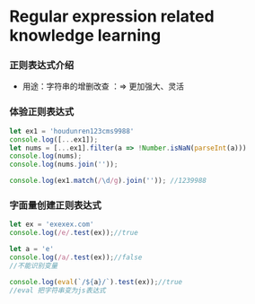 # Regular expression related knowledge learning

### 正则表达式介绍

- 用途：字符串的增删改查 ：=> 更加强大、灵活

### 体验正则表达式

```js
let ex1 = 'houdunren123cms9988'
console.log([...ex1]);
let nums = [...ex1].filter(a => !Number.isNaN(parseInt(a)))
console.log(nums);
console.log(nums.join(''));

console.log(ex1.match(/\d/g).join('')); //1239988
```

### 字面量创建正则表达式

```js
let ex = 'exexex.com'
console.log(/e/.test(ex));//true

let a = 'e'
console.log(/a/.test(ex));//false
//不能识别变量

console.log(eval(`/${a}/`).test(ex));//true
//eval 把字符串变为js表达式
```



